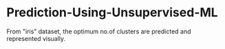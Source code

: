 # Prediction-Using-Unsupervised-ML
From "iris" dataset, the optimum no.of clusters are predicted and represented visually.
